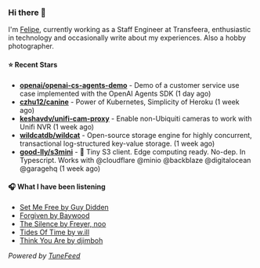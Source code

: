 ### Hi there 👋

I'm [Felipe](https://felipevm.com), currently working as a Staff Engineer at Transfeera, enthusiastic in technology and occasionally write about my experiences. Also a hobby photographer.

#### ⭐ Recent Stars
- **[openai/openai-cs-agents-demo](https://github.com/openai/openai-cs-agents-demo)** - Demo of a customer service use case implemented with the OpenAI Agents SDK (1 day ago)
- **[czhu12/canine](https://github.com/czhu12/canine)** - Power of Kubernetes, Simplicity of Heroku (1 week ago)
- **[keshavdv/unifi-cam-proxy](https://github.com/keshavdv/unifi-cam-proxy)** - Enable non-Ubiquiti cameras to work with Unifi NVR (1 week ago)
- **[wildcatdb/wildcat](https://github.com/wildcatdb/wildcat)** - Open-source storage engine for highly concurrent, transactional log-structured key-value storage. (1 week ago)
- **[good-lly/s3mini](https://github.com/good-lly/s3mini)** - 👶 Tiny S3 client. Edge computing ready. No-dep. In Typescript. Works with @cloudflare @minio @backblaze @digitalocean @garagehq (1 week ago)

#### 🎧 What I have been listening
- [Set Me Free by Guy Didden](https://open.spotify.com/track/0QodaQsiSUGyDTAqr6Kyl5)
- [Forgiven by Baywood](https://open.spotify.com/track/3uVW7KhJPhfAHDZHB8Zkq2)
- [The Silence by Freyer, noo](https://open.spotify.com/track/4XAoQwp9nspONq8R9k8Ybp)
- [Tides Of Time by w.ill](https://open.spotify.com/track/0yXhktRl4FKcf3q2R6aGnK)
- [Think You Are by djimboh](https://open.spotify.com/track/4vJu4JIMlSL1az9Jlx6SZk)

_Powered by [TuneFeed](https://tunefeed.app?ref=github.com)_

